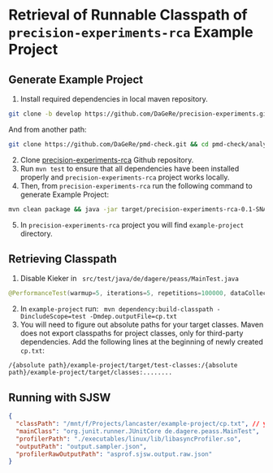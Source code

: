 # Retrieval of Runnable Classpath of `precision-experiments-rca` Example Project

## Generate Example Project
1. Install required dependencies in local maven repository.
```bash
git clone -b develop https://github.com/DaGeRe/precision-experiments.git && cd precision-experiments/precision-analysis/ && ../gradlew publishToMavenLocal
```
And from another path:
```bash
git clone https://github.com/DaGeRe/pmd-check.git && cd pmd-check/analysis && ./mvnw clean install
```
2. Clone [precision-experiments-rca](https://github.com/DaGeRe/precision-experiments-rca) Github repository.
3. Run `mvn test` to ensure that all dependencies have been installed properly and `precision-experiments-rca` project works locally.
4. Then, from `precision-experiments-rca` run the following command to generate Example Project:
```bash
mvn clean package && java -jar target/precision-experiments-rca-0.1-SNAPSHOT.jar -out example-project -createBytecodeweavingEnvironment
```
5. In `precision-experiments-rca` project you will find `example-project` directory.

## Retrieving Classpath
1. Disable Kieker in ` src/test/java/de/dagere/peass/MainTest.java`
```java
@PerformanceTest(warmup=5, iterations=5, repetitions=100000, dataCollectors = "ONLYTIME", timeout=3600000, redirectToNull = true, useKieker=false)
```
2. In `example-project` run: ` mvn dependency:build-classpath -DincludeScope=test -Dmdep.outputFile=cp.txt`
3. You will need to figure out absolute paths for your target classes. Maven does not export classpaths for project classes, only for third-party dependencies. Add the following lines at the beginning of newly created `cp.txt`:
```text
/{absolute path}/example-project/target/test-classes:/{absolute path}/example-project/target/classes:........
```

## Running with SJSW
```json
{
  "classPath": "/mnt/f/Projects/lancaster/example-project/cp.txt", // your path to text file containing classpath
  "mainClass": "org.junit.runner.JUnitCore de.dagere.peass.MainTest", 
  "profilerPath": "./executables/linux/lib/libasyncProfiler.so",
  "outputPath": "output.sampler.json",
  "profilerRawOutputPath": "asprof.sjsw.output.raw.json"
}
```